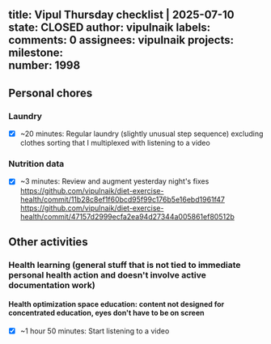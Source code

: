title:	Vipul Thursday checklist | 2025-07-10
state:	CLOSED
author:	vipulnaik
labels:	
comments:	0
assignees:	vipulnaik
projects:	
milestone:	
number:	1998
--
## Personal chores

### Laundry

- [x] ~20 minutes: Regular laundry (slightly unusual step sequence) excluding clothes sorting that I multiplexed with listening to a video

### Nutrition data

- [x] ~3 minutes: Review and augment yesterday night's fixes https://github.com/vipulnaik/diet-exercise-health/commit/11b28c8ef1f60bcd95f99c176b5e16ebd1961f47 https://github.com/vipulnaik/diet-exercise-health/commit/47157d2999ecfa2ea94d27344a005861ef80512b

## Other activities

### Health learning (general stuff that is not tied to immediate personal health action and doesn't involve active documentation work)

#### Health optimization space education: content not designed for concentrated education, eyes don't have to be on screen

- [x] ~1 hour 50 minutes: Start listening to a video
